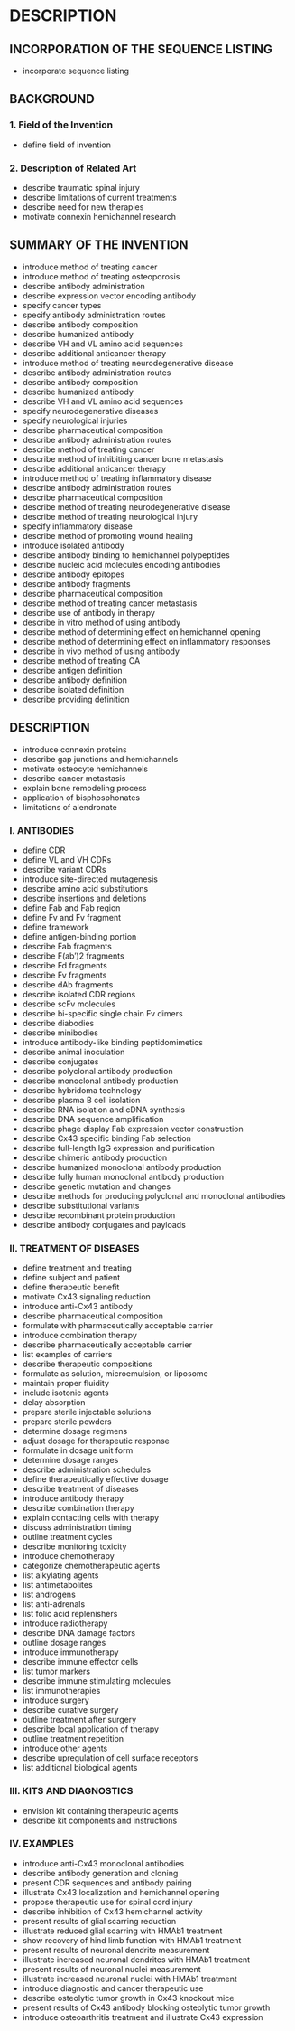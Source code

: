 # DESCRIPTION

## INCORPORATION OF THE SEQUENCE LISTING

- incorporate sequence listing

## BACKGROUND

### 1. Field of the Invention

- define field of invention

### 2. Description of Related Art

- describe traumatic spinal injury
- describe limitations of current treatments
- describe need for new therapies
- motivate connexin hemichannel research

## SUMMARY OF THE INVENTION

- introduce method of treating cancer
- introduce method of treating osteoporosis
- describe antibody administration
- describe expression vector encoding antibody
- specify cancer types
- specify antibody administration routes
- describe antibody composition
- describe humanized antibody
- describe VH and VL amino acid sequences
- describe additional anticancer therapy
- introduce method of treating neurodegenerative disease
- describe antibody administration routes
- describe antibody composition
- describe humanized antibody
- describe VH and VL amino acid sequences
- specify neurodegenerative diseases
- specify neurological injuries
- describe pharmaceutical composition
- describe antibody administration routes
- describe method of treating cancer
- describe method of inhibiting cancer bone metastasis
- describe additional anticancer therapy
- introduce method of treating inflammatory disease
- describe antibody administration routes
- describe pharmaceutical composition
- describe method of treating neurodegenerative disease
- describe method of treating neurological injury
- specify inflammatory disease
- describe method of promoting wound healing
- introduce isolated antibody
- describe antibody binding to hemichannel polypeptides
- describe nucleic acid molecules encoding antibodies
- describe antibody epitopes
- describe antibody fragments
- describe pharmaceutical composition
- describe method of treating cancer metastasis
- describe use of antibody in therapy
- describe in vitro method of using antibody
- describe method of determining effect on hemichannel opening
- describe method of determining effect on inflammatory responses
- describe in vivo method of using antibody
- describe method of treating OA
- describe antigen definition
- describe antibody definition
- describe isolated definition
- describe providing definition

## DESCRIPTION

- introduce connexin proteins
- describe gap junctions and hemichannels
- motivate osteocyte hemichannels
- describe cancer metastasis
- explain bone remodeling process
- application of bisphosphonates
- limitations of alendronate

### I. ANTIBODIES

- define CDR
- define VL and VH CDRs
- describe variant CDRs
- introduce site-directed mutagenesis
- describe amino acid substitutions
- describe insertions and deletions
- define Fab and Fab region
- define Fv and Fv fragment
- define framework
- define antigen-binding portion
- describe Fab fragments
- describe F(ab′)2 fragments
- describe Fd fragments
- describe Fv fragments
- describe dAb fragments
- describe isolated CDR regions
- describe scFv molecules
- describe bi-specific single chain Fv dimers
- describe diabodies
- describe minibodies
- introduce antibody-like binding peptidomimetics
- describe animal inoculation
- describe conjugates
- describe polyclonal antibody production
- describe monoclonal antibody production
- describe hybridoma technology
- describe plasma B cell isolation
- describe RNA isolation and cDNA synthesis
- describe DNA sequence amplification
- describe phage display Fab expression vector construction
- describe Cx43 specific binding Fab selection
- describe full-length IgG expression and purification
- describe chimeric antibody production
- describe humanized monoclonal antibody production
- describe fully human monoclonal antibody production
- describe genetic mutation and changes
- describe methods for producing polyclonal and monoclonal antibodies
- describe substitutional variants
- describe recombinant protein production
- describe antibody conjugates and payloads

### II. TREATMENT OF DISEASES

- define treatment and treating
- define subject and patient
- define therapeutic benefit
- motivate Cx43 signaling reduction
- introduce anti-Cx43 antibody
- describe pharmaceutical composition
- formulate with pharmaceutically acceptable carrier
- introduce combination therapy
- describe pharmaceutically acceptable carrier
- list examples of carriers
- describe therapeutic compositions
- formulate as solution, microemulsion, or liposome
- maintain proper fluidity
- include isotonic agents
- delay absorption
- prepare sterile injectable solutions
- prepare sterile powders
- determine dosage regimens
- adjust dosage for therapeutic response
- formulate in dosage unit form
- determine dosage ranges
- describe administration schedules
- define therapeutically effective dosage
- describe treatment of diseases
- introduce antibody therapy
- describe combination therapy
- explain contacting cells with therapy
- discuss administration timing
- outline treatment cycles
- describe monitoring toxicity
- introduce chemotherapy
- categorize chemotherapeutic agents
- list alkylating agents
- list antimetabolites
- list androgens
- list anti-adrenals
- list folic acid replenishers
- introduce radiotherapy
- describe DNA damage factors
- outline dosage ranges
- introduce immunotherapy
- describe immune effector cells
- list tumor markers
- describe immune stimulating molecules
- list immunotherapies
- introduce surgery
- describe curative surgery
- outline treatment after surgery
- describe local application of therapy
- outline treatment repetition
- introduce other agents
- describe upregulation of cell surface receptors
- list additional biological agents

### III. KITS AND DIAGNOSTICS

- envision kit containing therapeutic agents
- describe kit components and instructions

### IV. EXAMPLES

- introduce anti-Cx43 monoclonal antibodies
- describe antibody generation and cloning
- present CDR sequences and antibody pairing
- illustrate Cx43 localization and hemichannel opening
- propose therapeutic use for spinal cord injury
- describe inhibition of Cx43 hemichannel activity
- present results of glial scarring reduction
- illustrate reduced glial scarring with HMAb1 treatment
- show recovery of hind limb function with HMAb1 treatment
- present results of neuronal dendrite measurement
- illustrate increased neuronal dendrites with HMAb1 treatment
- present results of neuronal nuclei measurement
- illustrate increased neuronal nuclei with HMAb1 treatment
- introduce diagnostic and cancer therapeutic use
- describe osteolytic tumor growth in Cx43 knockout mice
- present results of Cx43 antibody blocking osteolytic tumor growth
- introduce osteoarthritis treatment and illustrate Cx43 expression

